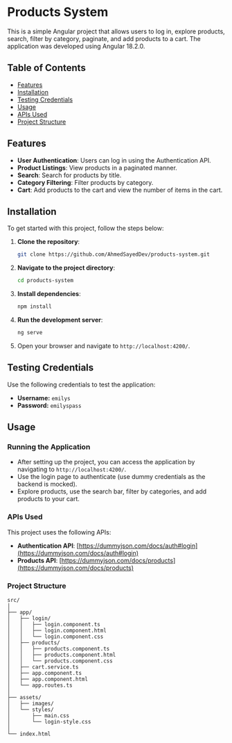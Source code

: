 
# Products System

This is a simple Angular project that allows users to log in, explore products, search, filter by category, paginate, and add products to a cart. The application was developed using Angular 18.2.0.

## Table of Contents

- [Features](#features)
- [Installation](#installation)
- [Testing Credentials](#testing-credentials)
- [Usage](#usage)
- [APIs Used](#apis-used)
- [Project Structure](#project-structure)


## Features

- **User Authentication**: Users can log in using the Authentication API.
- **Product Listings**: View products in a paginated manner.
- **Search**: Search for products by title.
- **Category Filtering**: Filter products by category.
- **Cart**: Add products to the cart and view the number of items in the cart.

## Installation

To get started with this project, follow the steps below:

1. **Clone the repository**:
   ```bash
   git clone https://github.com/AhmedSayedDev/products-system.git
   ```

2. **Navigate to the project directory**:
   ```bash
   cd products-system
   ```

3. **Install dependencies**:
   ```bash
   npm install
   ```

4. **Run the development server**:
   ```bash
   ng serve
   ```

5. Open your browser and navigate to `http://localhost:4200/`.

## Testing Credentials

Use the following credentials to test the application:

- **Username:** `emilys`
- **Password:** `emilyspass`

## Usage

### Running the Application

- After setting up the project, you can access the application by navigating to `http://localhost:4200/`.
- Use the login page to authenticate (use dummy credentials as the backend is mocked).
- Explore products, use the search bar, filter by categories, and add products to your cart.

### APIs Used

This project uses the following APIs:

- **Authentication API**: [https://dummyjson.com/docs/auth#login](https://dummyjson.com/docs/auth#login)
- **Products API**: [https://dummyjson.com/docs/products](https://dummyjson.com/docs/products)

### Project Structure

```plaintext
src/
│
├── app/
│   ├── login/
│   │   ├── login.component.ts
│   │   ├── login.component.html
│   │   └── login.component.css
│   ├── products/
│   │   ├── products.component.ts
│   │   ├── products.component.html
│   │   └── products.component.css
│   ├── cart.service.ts
│   ├── app.component.ts
│   ├── app.component.html
│   └── app.routes.ts
│
├── assets/
│   ├── images/
│   └── styles/
│       ├── main.css
│       └── login-style.css
│
└── index.html
```
